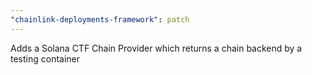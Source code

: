 ```yaml
---
"chainlink-deployments-framework": patch
---
```


Adds a Solana CTF Chain Provider which returns a chain backend by a testing container
